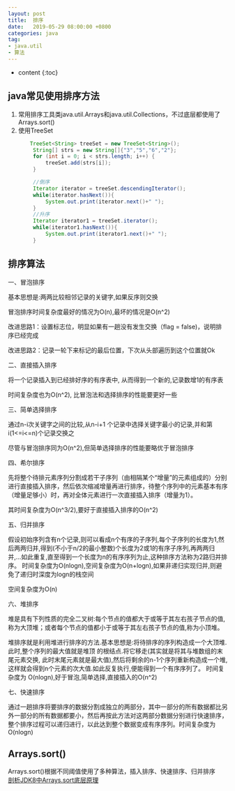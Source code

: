 ```yaml
---
layout: post
title:  排序
date:   2019-05-29 08:00:00 +0800
categories: java
tag: 
- java.util
- 算法
---
```


* content
{:toc}

## java常见使用排序方法
1. 常用排序工具类java.util.Arrays和java.util.Collections，不过底层都使用了Arrays.sort()   
2. 使用TreeSet
```java
       TreeSet<String> treeSet = new TreeSet<String>();
        String[] strs = new String[]{"3","5","6","2"};
        for (int i = 0; i < strs.length; i++) {
            treeSet.add(strs[i]);
        }

        //倒序
        Iterator iterator = treeSet.descendingIterator();
        while(iterator.hasNext()){
            System.out.print(iterator.next()+" ");
        }
        //升序
        Iterator iterator1 = treeSet.iterator();
        while(iterator1.hasNext()){
            System.out.print(iterator1.next()+" ");
        }
```

## 排序算法
一、冒泡排序

基本思想是:两两比较相邻记录的关键字,如果反序则交换

冒泡排序时间复杂度最好的情况为O(n),最坏的情况是O(n^2) 


改进思路1：设置标志位，明显如果有一趟没有发生交换（flag = false)，说明排序已经完成

改进思路2：记录一轮下来标记的最后位置，下次从头部遍历到这个位置就Ok



二、直接插入排序

将一个记录插入到已经排好序的有序表中, 从而得到一个新的,记录数增1的有序表 

时间复杂度也为O(n^2), 比冒泡法和选择排序的性能要更好一些



三、简单选择排序

通过n-i次关键字之间的比较,从n-i+1 个记录中选择关键字最小的记录,并和第i(1<=i<=n)个记录交换之

尽管与冒泡排序同为O(n^2),但简单选择排序的性能要略优于冒泡排序



四、希尔排序

先将整个待排元素序列分割成若干子序列（由相隔某个“增量”的元素组成的）分别进行直接插入排序，然后依次缩减增量再进行排序，待整个序列中的元素基本有序（增量足够小）时，再对全体元素进行一次直接插入排序（增量为1）。

其时间复杂度为O(n^3/2),要好于直接插入排序的O(n^2)



五、归并排序

假设初始序列含有n个记录,则可以看成n个有序的子序列,每个子序列的长度为1,然后两两归并,得到(不小于n/2的最小整数)个长度为2或1的有序子序列,再两两归并,...如此重复,直至得到一个长度为n的有序序列为止,这种排序方法称为2路归并排序。 时间复杂度为O(nlogn),空间复杂度为O(n+logn),如果非递归实现归并,则避免了递归时深度为logn的栈空间 

空间复杂度为O(n)


六、堆排序

堆是具有下列性质的完全二叉树:每个节点的值都大于或等于其左右孩子节点的值,称为大顶堆；或者每个节点的值都小于或等于其左右孩子节点的值,称为小顶堆。

堆排序就是利用堆进行排序的方法.基本思想是:将待排序的序列构造成一个大顶堆.此时,整个序列的最大值就是堆顶 的根结点.将它移走(其实就是将其与堆数组的末尾元素交换, 此时末尾元素就是最大值),然后将剩余的n-1个序列重新构造成一个堆,这样就会得到n个元素的次大值.如此反复执行,便能得到一个有序序列了。 时间复杂度为 O(nlogn),好于冒泡,简单选择,直接插入的O(n^2)



七、快速排序

通过一趟排序将要排序的数据分割成独立的两部分，其中一部分的所有数据都比另外一部分的所有数据都要小，然后再按此方法对这两部分数据分别进行快速排序，整个排序过程可以递归进行，以此达到整个数据变成有序序列。时间复杂度为O(nlogn)


## Arrays.sort()
Arrays.sort()根据不同阈值使用了多种算法，插入排序、快速排序、归并排序   
[剖析JDK8中Arrays.sort底层原理](https://www.jianshu.com/p/d7ba7d919b80)   
